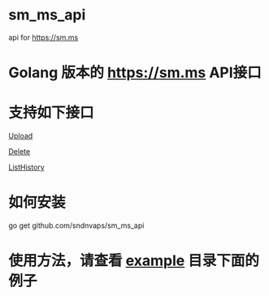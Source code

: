 # sm_ms_api
api for  https://sm.ms

# Golang 版本的 https://sm.ms API接口

# 支持如下接口

 [Upload](example/upload_exp.go)

[Delete](example/delete_exp.go)

[ListHistory](example/ListUploadHistory_exp.go)


# 如何安装 

   go get github.com/sndnvaps/sm_ms_api
   
# 使用方法，请查看 [example](example) 目录下面的例子
